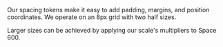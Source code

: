 Our spacing tokens make it easy to add padding, margins, and position coordinates. We operate on an 8px grid with two half sizes.

Larger sizes can be achieved by applying our scale's multipliers to Space 600.
